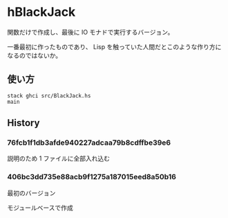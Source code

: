 
# hBlackJack

関数だけで作成し、最後に IO モナドで実行するバージョン。

一番最初に作ったものであり、
Lisp を触っていた人間だとこのような作り方になるのではないか。

## 使い方

~~~
stack ghci src/BlackJack.hs
main
~~~

## History

### 76fcb1f1db3afde940227adcaa79b8cdffbe39e6
説明のため 1 ファイルに全部入れ込む

### 406bc3dd735e88acb9f1275a187015eed8a50b16
最初のバージョン

モジュールベースで作成
